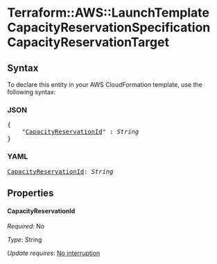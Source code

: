 # Terraform::AWS::LaunchTemplate CapacityReservationSpecification CapacityReservationTarget

## Syntax

To declare this entity in your AWS CloudFormation template, use the following syntax:

### JSON

<pre>
{
    "<a href="#capacityreservationid" title="CapacityReservationId">CapacityReservationId</a>" : <i>String</i>
}
</pre>

### YAML

<pre>
<a href="#capacityreservationid" title="CapacityReservationId">CapacityReservationId</a>: <i>String</i>
</pre>

## Properties

#### CapacityReservationId

_Required_: No

_Type_: String

_Update requires_: [No interruption](https://docs.aws.amazon.com/AWSCloudFormation/latest/UserGuide/using-cfn-updating-stacks-update-behaviors.html#update-no-interrupt)

